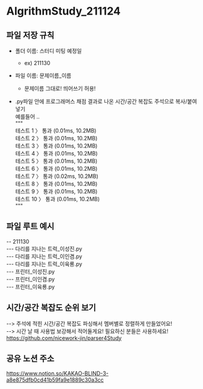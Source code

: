 # AlgrithmStudy_211124

## 파일 저장 규칙
- 폴더 이름: 스터디 미팅 예정일 
  - ex) 211130
  
- 파일 이름: 문제이름_이름
  - 문제이름 그대로! 띄어쓰기 허용!
  
- .py파일 안에 프로그래머스 채점 결과로 나온 시간/공간 복잡도 주석으로 복사/붙여넣기 <br>
예를들어 .. <br>
"""<br>
테스트 1 〉	통과 (0.01ms, 10.2MB) <br>
테스트 2 〉	통과 (0.01ms, 10.2MB) <br>
테스트 3 〉	통과 (0.01ms, 10.2MB) <br>
테스트 4 〉	통과 (0.01ms, 10.2MB) <br>
테스트 5 〉	통과 (0.01ms, 10.2MB) <br>
테스트 6 〉	통과 (0.01ms, 10.2MB) <br>
테스트 7 〉	통과 (0.02ms, 10.2MB) <br>
테스트 8 〉	통과 (0.01ms, 10.2MB) <br>
테스트 9 〉	통과 (0.01ms, 10.2MB) <br>
테스트 10 〉	통과 (0.01ms, 10.2MB)<br>
"""<br>

 ## 파일 루트 예시
-- 211130 <br>
--- 다리를 지나는 트럭_이성진.py <br>
--- 다리를 지나는 트럭_이인겸.py <br>
--- 다리를 지나는 트럭_이육룡.py <br>
--- 프린터_이성진.py <br>
--- 프린터_이인겸.py <br>
--- 프린터_이육룡.py <br>

## 시간/공간 복잡도 순위 보기
--> 주석에 적힌 시간/공간 복잡도 파싱해서 멤버별로 정렬하게 만들었어요! <br>
--> 시간 날 때 사용법 보강해서 적어둘게요! 필요하신 분들은 사용하세요! <br>
https://github.com/nicework-jin/parser4Study

## 공유 노션 주소
https://www.notion.so/KAKAO-BLIND-3-a8e875dfb0cd41b59fa9e1889c30a3cc
